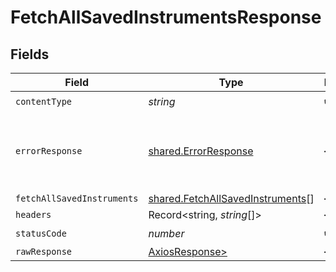 # FetchAllSavedInstrumentsResponse


## Fields

| Field                                                                                | Type                                                                                 | Required                                                                             | Description                                                                          |
| ------------------------------------------------------------------------------------ | ------------------------------------------------------------------------------------ | ------------------------------------------------------------------------------------ | ------------------------------------------------------------------------------------ |
| `contentType`                                                                        | *string*                                                                             | :heavy_check_mark:                                                                   | N/A                                                                                  |
| `errorResponse`                                                                      | [shared.ErrorResponse](../../models/shared/errorresponse.md)                         | :heavy_minus_sign:                                                                   | Any bad or invalid request will lead to following error object                       |
| `fetchAllSavedInstruments`                                                           | [shared.FetchAllSavedInstruments](../../models/shared/fetchallsavedinstruments.md)[] | :heavy_minus_sign:                                                                   | OK                                                                                   |
| `headers`                                                                            | Record<string, *string*[]>                                                           | :heavy_minus_sign:                                                                   | N/A                                                                                  |
| `statusCode`                                                                         | *number*                                                                             | :heavy_check_mark:                                                                   | N/A                                                                                  |
| `rawResponse`                                                                        | [AxiosResponse>](https://axios-http.com/docs/res_schema)                             | :heavy_minus_sign:                                                                   | N/A                                                                                  |